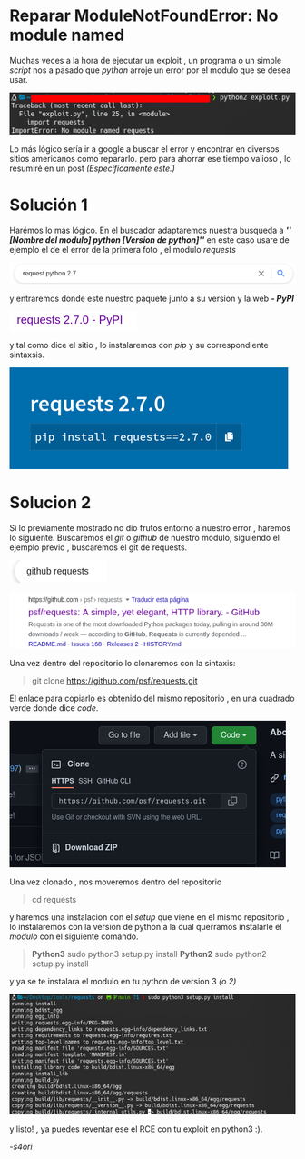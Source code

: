 # Reparar ModuleNotFoundError: No module named


Muchas veces a la hora de ejecutar un exploit , un programa o un simple _script_ nos a pasado que *python*
arroje un error por el modulo que se desea usar.
 
![error](/assets/img/errorinpy/nomodule.png)

Lo más lógico sería ir a google a buscar el error y encontrar en diversos sitios americanos como repararlo.
pero para ahorrar ese tiempo valioso , lo resumiré en un post _(Específicamente este.)_

# Solución 1
Harémos lo más lógico. En el buscador adaptaremos nuestra busqueda a ___'' [Nombre del modulo] python [Version de python]''___
en este caso usare de ejemplo el de el error de la primera foto , el modulo _requests_

![solu1](/assets/img/errorinpy/formato.png)

y entraremos donde este nuestro paquete junto a su version y la web ___- PyPI___

![solu2](/assets/img/errorinpy/ejemplo.png)

y tal como dice el sitio , lo instalaremos con _pip_ y su correspondiente sintaxsis.

![solu3](/assets/img/errorinpy/solucion1.png)

# Solucion 2

Si lo previamente mostrado no dio frutos entorno a nuestro error , haremos lo siguiente.
Buscaremos el _git_ o _github_ de nuestro modulo, siguiendo el ejemplo previo , buscaremos el git de requests.

![xd](assets/img/solu2/busqueda.png)

![ft2](assets/img/solu2/github.png)

Una vez dentro del repositorio lo clonaremos con la sintaxis: 
>git clone https://github.com/psf/requests.git 

El enlace para  copiarlo es obtenido del mismo repositorio , en una cuadrado verde donde dice _code_.


![ft3](assets/img/solu2/clonar.png)

Una vez clonado , nos moveremos dentro del repositorio
>cd requests

y haremos una instalacion con el _setup_ que viene en el mismo repositorio , lo instalaremos con la version de python a la cual querramos instalarle el _modulo_ con el siguiente comando.
>**Python3**
>sudo python3 setup.py install
>**Python2** 
>sudo python2 setup.py install

y ya se te instalara el modulo en tu python de version 3 _(o 2)_

![ft4](assets/img/solu2/python3.png)

y listo! , ya puedes reventar ese el RCE con tu exploit en python3 :).



_-s4ori_

